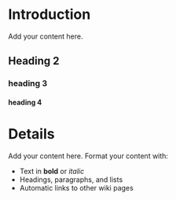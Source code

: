 # Introduction #

Add your content here.

## Heading 2 ##


### heading 3 ###

#### heading 4 ####


# Details #

Add your content here.  Format your content with:
  * Text in **bold** or _italic_
  * Headings, paragraphs, and lists
  * Automatic links to other wiki pages